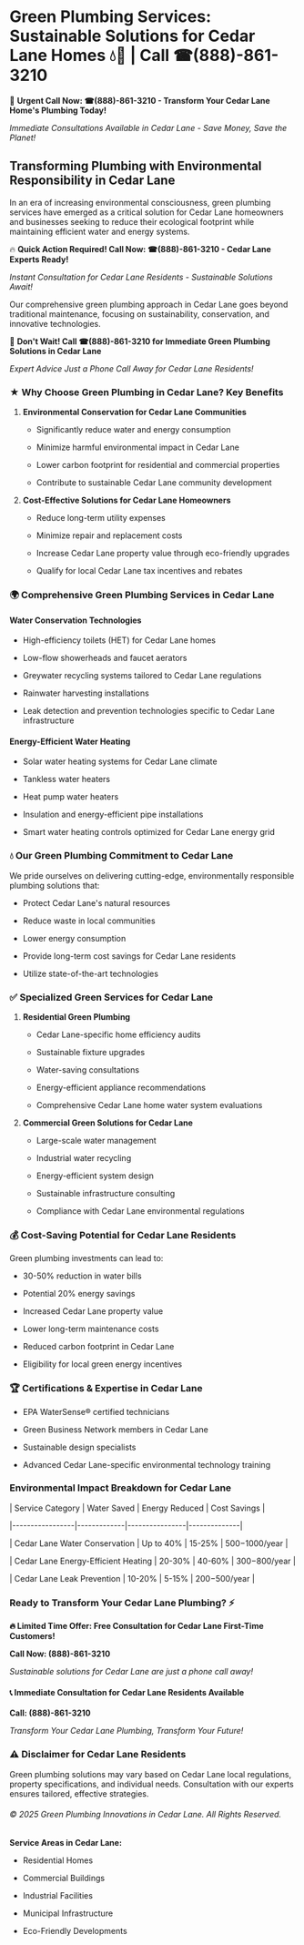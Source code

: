 # Green Plumbing Services: Sustainable Solutions for Cedar Lane Homes 💧🌿 | Call ☎(888)-861-3210

🚨 **Urgent Call Now: ☎(888)-861-3210 - Transform Your Cedar Lane Home's Plumbing Today!**
*Immediate Consultations Available in Cedar Lane - Save Money, Save the Planet!*

## Transforming Plumbing with Environmental Responsibility in Cedar Lane

In an era of increasing environmental consciousness, green plumbing services have emerged as a critical solution for Cedar Lane homeowners and businesses seeking to reduce their ecological footprint while maintaining efficient water and energy systems. 

🔥 **Quick Action Required! Call Now: ☎(888)-861-3210 - Cedar Lane Experts Ready!**
*Instant Consultation for Cedar Lane Residents - Sustainable Solutions Await!*

Our comprehensive green plumbing approach in Cedar Lane goes beyond traditional maintenance, focusing on sustainability, conservation, and innovative technologies.

🚨 **Don't Wait! Call ☎(888)-861-3210 for Immediate Green Plumbing Solutions in Cedar Lane**
*Expert Advice Just a Phone Call Away for Cedar Lane Residents!*

### ★ Why Choose Green Plumbing in Cedar Lane? Key Benefits

1. **Environmental Conservation for Cedar Lane Communities** 
   - Significantly reduce water and energy consumption
   - Minimize harmful environmental impact in Cedar Lane
   - Lower carbon footprint for residential and commercial properties
   - Contribute to sustainable Cedar Lane community development

2. **Cost-Effective Solutions for Cedar Lane Homeowners** 
   - Reduce long-term utility expenses
   - Minimize repair and replacement costs
   - Increase Cedar Lane property value through eco-friendly upgrades
   - Qualify for local Cedar Lane tax incentives and rebates

### 🌍 Comprehensive Green Plumbing Services in Cedar Lane

#### Water Conservation Technologies
- High-efficiency toilets (HET) for Cedar Lane homes
- Low-flow showerheads and faucet aerators
- Greywater recycling systems tailored to Cedar Lane regulations
- Rainwater harvesting installations
- Leak detection and prevention technologies specific to Cedar Lane infrastructure

#### Energy-Efficient Water Heating
- Solar water heating systems for Cedar Lane climate
- Tankless water heaters
- Heat pump water heaters
- Insulation and energy-efficient pipe installations
- Smart water heating controls optimized for Cedar Lane energy grid

### 💧 Our Green Plumbing Commitment to Cedar Lane

We pride ourselves on delivering cutting-edge, environmentally responsible plumbing solutions that:
- Protect Cedar Lane's natural resources
- Reduce waste in local communities
- Lower energy consumption
- Provide long-term cost savings for Cedar Lane residents
- Utilize state-of-the-art technologies

### ✅ Specialized Green Services for Cedar Lane

1. **Residential Green Plumbing**
   - Cedar Lane-specific home efficiency audits
   - Sustainable fixture upgrades
   - Water-saving consultations
   - Energy-efficient appliance recommendations
   - Comprehensive Cedar Lane home water system evaluations

2. **Commercial Green Solutions for Cedar Lane**
   - Large-scale water management
   - Industrial water recycling
   - Energy-efficient system design
   - Sustainable infrastructure consulting
   - Compliance with Cedar Lane environmental regulations

### 💰 Cost-Saving Potential for Cedar Lane Residents

Green plumbing investments can lead to:
- 30-50% reduction in water bills
- Potential 20% energy savings
- Increased Cedar Lane property value
- Lower long-term maintenance costs
- Reduced carbon footprint in Cedar Lane
- Eligibility for local green energy incentives

### 🏆 Certifications & Expertise in Cedar Lane

- EPA WaterSense® certified technicians
- Green Business Network members in Cedar Lane
- Sustainable design specialists
- Advanced Cedar Lane-specific environmental technology training

### Environmental Impact Breakdown for Cedar Lane

| Service Category | Water Saved | Energy Reduced | Cost Savings |
|-----------------|-------------|----------------|--------------|
| Cedar Lane Water Conservation | Up to 40% | 15-25% | $500-$1000/year |
| Cedar Lane Energy-Efficient Heating | 20-30% | 40-60% | $300-$800/year |
| Cedar Lane Leak Prevention | 10-20% | 5-15% | $200-$500/year |

### Ready to Transform Your Cedar Lane Plumbing? ⚡

**🔥 Limited Time Offer: Free Consultation for Cedar Lane First-Time Customers!**

**Call Now: (888)-861-3210**
*Sustainable solutions for Cedar Lane are just a phone call away!*

#### 📞 Immediate Consultation for Cedar Lane Residents Available

**Call: (888)-861-3210**
*Transform Your Cedar Lane Plumbing, Transform Your Future!*

### ⚠️ Disclaimer for Cedar Lane Residents

Green plumbing solutions may vary based on Cedar Lane local regulations, property specifications, and individual needs. Consultation with our experts ensures tailored, effective strategies.

###### © 2025 Green Plumbing Innovations in Cedar Lane. All Rights Reserved.

**Service Areas in Cedar Lane:** 
- Residential Homes
- Commercial Buildings
- Industrial Facilities
- Municipal Infrastructure
- Eco-Friendly Developments